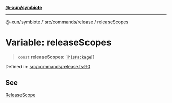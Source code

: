 [**@-xun/symbiote**](../../../../README.md)

***

[@-xun/symbiote](../../../../README.md) / [src/commands/release](../README.md) / releaseScopes

# Variable: releaseScopes

> `const` **releaseScopes**: [`ThisPackage`](../../../configure/enumerations/ThisPackageGlobalScope.md#thispackage)[]

Defined in: [src/commands/release.ts:90](https://github.com/Xunnamius/symbiote/blob/7fbd108cee2f783e7fe92308d969f39ae3bc1d0c/src/commands/release.ts#L90)

## See

[ReleaseScope](../../../configure/enumerations/ThisPackageGlobalScope.md)
